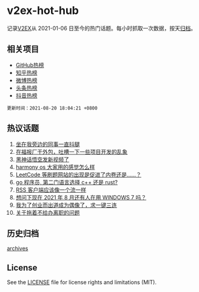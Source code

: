 # v2ex-hot-hub

 记录[V2EX](https://www.v2ex.com/)从 2021-01-06 日至今的热门话题。每小时抓取一次数据，按天[归档](archives)。
 
 ## 相关项目

- [GitHub热榜](https://github.com/snaildev/github-hot-hub)
- [知乎热榜](https://github.com/snaildev/zhihu-hot-hub)
- [微博热榜](https://github.com/snaildev/weibo-hot-hub)
- [头条热榜](https://github.com/snaildev/toutiao-hot-hub)
- [抖音热榜](https://github.com/snaildev/douyin-hot-hub)


 `更新时间：2021-08-20 18:04:21 +0800`

## 热议话题

1. [坐在我旁边的同事一直抖腿](https://www.v2ex.com/t/796934)
1. [在福报厂干外包，吐槽一下一些项目开发的乱象](https://www.v2ex.com/t/796868)
1. [黑神话悟空发新视频了](https://www.v2ex.com/t/796970)
1. [harmony os 大家用的感觉怎么样](https://www.v2ex.com/t/796954)
1. [LeetCode 等刷题网站的出现是促进了内卷还是……？](https://www.v2ex.com/t/796865)
1. [go 程序员, 第二门语言选择 c++ 还是 rust?](https://www.v2ex.com/t/796969)
1. [RSS 客户端应该像一个流一样](https://www.v2ex.com/t/796897)
1. [想问下现在 2021 年 8 月还有人在用 WINDOWS 7 吗？](https://www.v2ex.com/t/796874)
1. [我为了创业而出道成为偶像了，求一键三连](https://www.v2ex.com/t/796910)
1. [关于拖着不给办离职的问题](https://www.v2ex.com/t/796927)

## 历史归档

[archives](archives)

## License

See the [LICENSE](LICENSE) file for license rights and limitations (MIT).
